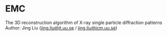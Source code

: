 # EMC
The 3D reconstruction algorithm of X-ray single particle diffraction patterns
Author: Jing Liu (jing.liu@it.uu.se / jing.liu@icm.uu.se)
